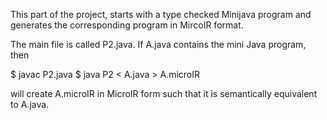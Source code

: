 This part of the project, starts with a type checked Minijava program and generates the corresponding program in MircoIR format.

The main file is called P2.java. If A.java contains the mini Java program, then

$ javac P2.java
$ java P2 < A.java > A.microIR

will create A.microIR in MicroIR form such that it is semantically equivalent to A.java.
